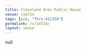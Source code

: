 ```yaml
---
title: Cleveland Arms Public House
venue: v14714
tags: [pub, "fhrs:412350"]
permalink: /v/14714/
layout: venue
---
```

null